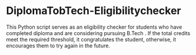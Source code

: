 # DiplomaTobTech-Eligibilitychecker
This Python script serves as an eligibility checker for students who have completed  diploma and are considering pursuing  B.Tech . If the total credits meet the required threshold, it congratulates the student, otherwise, it encourages them to try again in the future.
